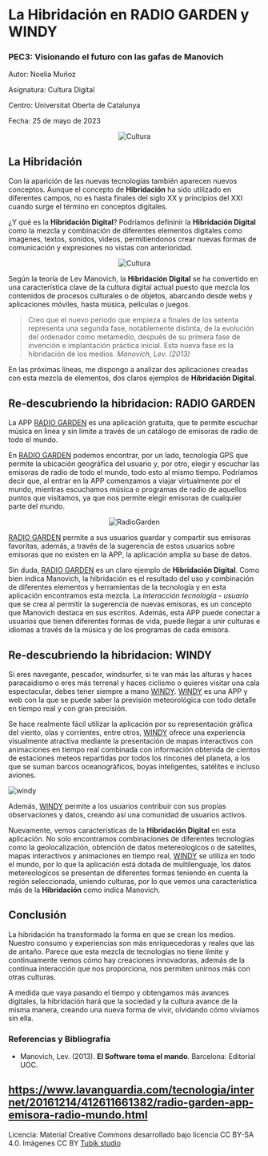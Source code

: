 # La Hibridación en RADIO GARDEN y WINDY

### PEC3: Visionando el futuro con las gafas de Manovich  

Autor: Noelia Muñoz

Asignatura: Cultura Digital 

Centro: Universitat Oberta de Catalunya                                                                               

Fecha: 25 de mayo de 2023

<p align="center">
  <img src=https://github.com/noemunma/PEC3_Manovich_Reloaded-1/blob/main/uoc-5a1940d-2.png?raw=true alt=Cultura digital>
</p>



## La Hibridación


Con la aparición de las nuevas tecnologías también aparecen nuevos conceptos. Aunque el concepto de **Hibridación** ha sido utilizado en diferentes campos, no es hasta finales del siglo XX y principios del XXI cuando surge el término en conceptos digitales. 


¿Y qué es la **Hibridación Digital**? Podríamos defininir la **Hibridación Digital** como la mezcla y combinación de diferentes elementos digitales como imagenes, textos, sonidos, videos, permitiendonos crear nuevas formas de comunicación y expresiones no vistas con anterioridad. 



<p align="center">
  <img src=https://github.com/noemunma/PEC3_Manovich_Reloaded-1/blob/main/2023-05-22_15h18_06.png?raw=true alt=Cultura digital>
</p>



Según la teoría de Lev Manovich, la **Hibridación Digital** se ha convertido en una característica clave de la cultura digital actual puesto que mezcla los contenidos de procesos culturales o de objetos, abarcando desde webs y aplicaciones móviles, hasta música, películas o juegos.


> Creo que el nuevo periodo que empieza a finales de los setenta representa una segunda fase, notablemente distinta, de la evolución del ordenador como metamedio, después de su primera fase de invención e implantación práctica inicial. Esta nueva fase es la hibridación de los medios. *Manovich, Lev. (2013)*


En las próximas líneas, me dispongo a analizar dos aplicaciones creadas con esta mezcla de elementos, dos claros ejemplos de **Hibridación Digital**.


## Re-descubriendo la hibridacion: RADIO GARDEN 

La APP [RADIO GARDEN](https://radio.garden/ "Página web RADIO GARDEN") es una aplicación gratuita, que te permite escuchar música en linea y sin límite a través de un catálogo de emisoras de radio de todo el mundo.

En [RADIO GARDEN](https://radio.garden/  "Página web RADIO GARDEN") podemos encontrar, por un lado, tecnología GPS que permite la ubicación geográfica del usuario y, por otro,  elegir y escuchar las emisoras de radio de todo el mundo, todo esto al mismo tiempo. Podríamos decir que, al entrar en la APP comenzamos a viajar virtualmente por el mundo, mientras escuchamos música o programas de radio de aquellos puntos que visitamos, ya que nos permite elegir emisoras de cualquier parte del mundo. 

<p align="center">
  <img src=https://github.com/noemunma/PEC3_Manovich_Reloaded-1/blob/main/Radiogarden.png?raw=true alt=RadioGarden>
</p>


[RADIO GARDEN](https://radio.garden/  "Página web RADIO GARDEN") permite a sus usuarios guardar y compartir sus emisoras favoritas, además, a través de la sugerencia de estos usuarios sobre emisoras que no existen en la APP, la aplicación amplia su base de datos. 


Sin duda, [RADIO GARDEN](https://radio.garden/  "Página web RADIO GARDEN") es un claro ejemplo de **Hibridación Digital**. Como bien indica Manovich, la hibridación es el resultado del uso y combinación de diferentes elementos y herramientas de la tecnología y en esta aplicación encontramos esta mezcla. La *interacción tecnología - usuario* que se crea al permitir la sugerencia de nuevas emisoras,  es un concepto que Manovich destaca en sus escritos. Además, esta APP puede conectar a usuarios que tienen diferentes formas de vida, puede llegar a unir culturas e idiomas a través de la música y de los programas de cada emisora. 



## Re-descubriendo la hibridacion: WINDY

Si eres navegante, pescador, windsurfer, si te van más las alturas y haces paracaidismo o eres más terrenal y haces ciclismo o quieres visitar una cala espectacular, debes tener siempre a mano [WINDY](https://www.windy.com "Página web WINDY").  [WINDY](https://www.windy.com "Página web WINDY") es una APP y web con la que se puede saber la previsión meteorológica con todo detalle en tiempo real y con gran precisión.

Se hace realmente fácil utilizar la aplicación por su representación gráfica del viento, olas y corrientes, entre otros, [WINDY](https://www.windy.com "Página web WINDY") ofrece una experiencia visualmente atractiva mediante la presentación de mapas interactivos con animaciones en tiempo real combinada con información obtenida de cientos de estaciones meteos repartidas por todos los rincones del planeta, a los que se suman barcos oceanográficos, boyas inteligentes, satélites e incluso aviones.


![windy](https://github.com/noemunma/PEC3_Manovich_Reloaded-1/blob/main/Windy.png?raw=true)

Además, [WINDY](https://www.windy.com "Página web WINDY") permite a los usuarios contribuir con sus propias observaciones y datos, creando así una comunidad de usuarios activos. 

Nuevamente, vemos caracteristicas de la **Hibridación Digital** en esta aplicación. No solo encontramos combinaciones de diferentes tecnologías como la geolocalización, obtención de datos metereologicos o de satelites, mapas interactivos y animaciones en tiempo real, [WINDY](https://www.windy.com "Página web WINDY") se utiliza en todo el mundo, por lo que la aplicación está dotada de multilenguaje, los datos metereologícos se presentan de diferentes formas teniendo en cuenta la región seleccionada, uniendo culturas, por lo que vemos una característica más de la **Hibridación** como indica Manovich. 

## Conclusión

La hibridación ha transformado la forma en que se crean los medios. Nuestro consumo y experiencias son más enriquecedoras y reales que las de antaño. Parece que esta mezcla de tecnologías no tiene límite y continuamente vemos cómo hay creaciones innovadoras, además de la continua interacción que nos proporciona, nos permiten unirnos más con otras culturas.

A medida que vaya pasando el tiempo y obtengamos más avances digitales, la hibridación hará que la sociedad y la cultura avance de la misma manera, creando una nueva forma de vivir, olvidando cómo vivíamos sin ella.


### Referencias y Bibliografía

* Manovich, Lev. (2013). **El Software toma el mando**. Barcelona: Editorial UOC. 

https://www.lavanguardia.com/tecnologia/internet/20161214/412611661382/radio-garden-app-emisora-radio-mundo.html
----

Licencia: Material Creative Commons desarrollado bajo licencia CC BY-SA 4.0. Imágenes CC BY [Tubik studio](https://blog.tubikstudio.com/how-to-create-original-flat-illustrations-designers-tips/) 
